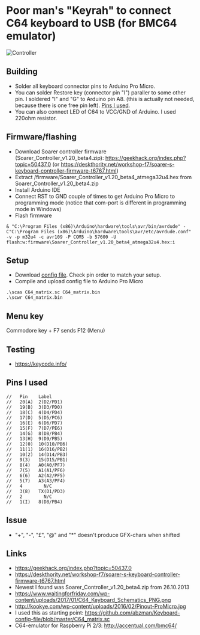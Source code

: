# Poor man's "Keyrah" to connect C64 keyboard to USB (for BMC64 emulator)

![Controller](https://github.com/mcgurk/Arduino-USB-HID-RetroJoystickAdapter/raw/master/C64_keyboard/Soarer_controller_for_C64.jpg)

## Building
- Solder all keyboard connector pins to Arduino Pro Micro.
- You can solder Restore key (connector pin "I") paraller to some other pin. I soldered "I" and "G" to Arduino pin A8. (this is actually not needed, because there is one free pin left). [Pins I used](https://github.com/mcgurk/Arduino-USB-HID-RetroJoystickAdapter/blob/master/C64_keyboard/README.md#pins-i-used).
- You can also connect LED of C64 to VCC/GND of Arduino. I used 220ohm resistor.

## Firmware/flashing
- Download Soarer controller firmware (Soarer_Controller_v1.20_beta4.zip): https://geekhack.org/index.php?topic=50437.0 (or https://deskthority.net/workshop-f7/soarer-s-keyboard-controller-firmware-t6767.html)
- Extract /firmware/Soarer_Controller_v1.20_beta4_atmega32u4.hex from Soarer_Controller_v1.20_beta4.zip
- Install Arduino IDE
- Connect RST to GND couple of times to get Arduino Pro Micro to programming mode (notice that com-port is different in programming mode in Windows)
- Flash firmware
```
& "C:\Program Files (x86)\Arduino\hardware\tools\avr/bin/avrdude" -C"C:\Program Files (x86)\Arduino\hardware\tools\avr/etc/avrdude.conf" -v -p m32u4 -c avr109 -P COM5 -b 57600 -U flash:w:firmware\Soarer_Controller_v1.20_beta4_atmega32u4.hex:i
```

## Setup
- Download [config file](https://github.com/mcgurk/Arduino-USB-HID-RetroJoystickAdapter/raw/master/C64_keyboard/C64_matrix.sc). Check pin order to match your setup.
- Compile and upload config file to Arduino Pro Micro
```
.\scas C64_matrix.sc C64_matrix.bin
.\scwr C64_matrix.bin
```

## Menu key
Commodore key + F7 sends F12 (Menu)

## Testing
- https://keycode.info/

## Pins I used
```
//   Pin    Label
//   20(A)  2(D2/PD1)
//   19(B)  3(D3/PD0)
//   18(C)  4(D4/PD4)
//   17(D)  5(D5/PC6)
//   16(E)  6(D6/PD7)
//   15(F)  7(D7/PE6)
//   14(G)  8(D8/PB4)
//   13(H)  9(D9/PB5)
//   12(0)  10(D10/PB6)
//   11(1)  16(D16/PB2)
//   10(2)  14(D14/PB3)
//   9(3)   15(D15/PB1)
//   8(4)   A0(A0/PF7)
//   7(5)   A1(A1/PF6)
//   6(6)   A2(A2/PF5)
//   5(7)   A3(A3/PF4)
//   4        N/C
//   3(8)   TX(D1/PD3)
//   2        N/C
//   1(I)   8(D8/PB4)
```

## Issue

- "+", "-", "£", "@" and "*" doesn't produce GFX-chars when shifted

## Links

- https://geekhack.org/index.php?topic=50437.0
- https://deskthority.net/workshop-f7/soarer-s-keyboard-controller-firmware-t6767.html
- Newest I found was Soarer_Controller_v1.20_beta4.zip from 26.10.2013
- https://www.waitingforfriday.com/wp-content/uploads/2017/01/C64_Keyboard_Schematics_PNG.png
- http://kookye.com/wp-content/uploads/2016/02/Pinout-ProMicro.jpg
- I used this as starting point: https://github.com/abzman/Keyboard-config-file/blob/master/C64_matrix.sc
- C64-emulator for Raspberry Pi 2/3: http://accentual.com/bmc64/
